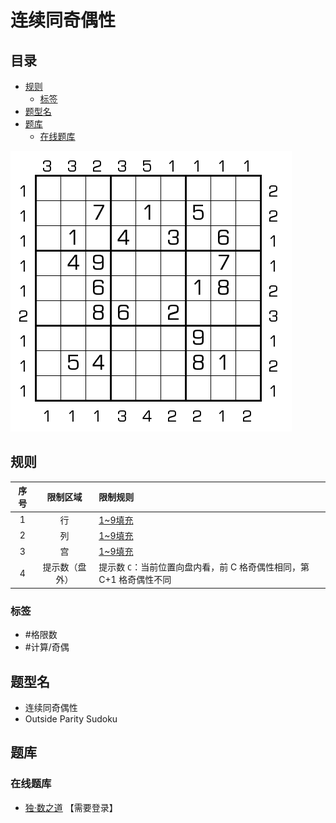 # 连续同奇偶性
<!-- START doctoc generated TOC please keep comment here to allow auto update -->
<!-- DON'T EDIT THIS SECTION, INSTEAD RE-RUN doctoc TO UPDATE -->
## 目录

- [规则](#%E8%A7%84%E5%88%99)
  - [标签](#%E6%A0%87%E7%AD%BE)
- [题型名](#%E9%A2%98%E5%9E%8B%E5%90%8D)
- [题库](#%E9%A2%98%E5%BA%93)
  - [在线题库](#%E5%9C%A8%E7%BA%BF%E9%A2%98%E5%BA%93)

<!-- END doctoc generated TOC please keep comment here to allow auto update -->

![题](../../../../images/sudoku/连续同奇偶性.png)

## 规则

| 序号  |  限制区域   | 限制规则                                     |
|:---:|:-------:|:-----------------------------------------|
|  1  |    行    | [1~9填充]                                  |
|  2  |    列    | [1~9填充]                                  |
|  3  |    宫    | [1~9填充]                                  |
|  4  | 提示数（盘外） | 提示数 `C`：当前位置向盘内看，前 C 格奇偶性相同，第 C+1 格奇偶性不同 |

### 标签

- #格限数
- #计算/奇偶

## 题型名

- 连续同奇偶性
- Outside Parity Sudoku

## 题库

### 在线题库

- [独·数之道](http://www.sudokufans.org.cn/lx/game.index.php?type=mm4) 【需要登录】

[1~9填充]: ../../../../rules.md#1to9填充
